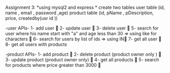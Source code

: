 Assignment 3:
*using  mysql2  and express * 
create two tables
user table (id, name , email , password ,age)
product table (id, pName , pDescription, price, createdby(usr id ))

-user APIs-
1- add user 💚
2- update user 💚
3- delete user 💚
5- search for user where his name start with "a" and age less than 30 => using like for characters 💚
6- search for users by list of ids => using IN💚
7- get all user 💚
8- get all users with products 

-product APIs-
1- add product 💚
2- delete product (product owner only ) 💚
3- update product (product owner only) 💚 
4- get all products 💚
5- search for products where price greater than 3000 💚